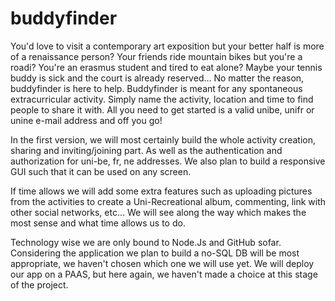 # buddyfinder
You'd love to visit a contemporary art exposition but your better half is more of a renaissance person? Your friends ride mountain bikes but you're a roadi? You're an erasmus student and tired to eat alone? Maybe your tennis buddy is sick and the court is already reserved... No matter the reason, buddyfinder is here to help. Buddyfinder is meant for any spontaneous extracurricular activity. Simply name the activity, location and time to find people to share it with. All you need to get started is a valid unibe, unifr or unine e-mail address and off you go!

In the first version, we will most certainly build the whole activity creation, sharing and inviting/joining part. As well as the authentication and authorization for uni-be, fr, ne addresses. We also plan to build a responsive GUI such that it can be used on any screen.

If time allows we will add some extra features such as uploading pictures from the activities to create a Uni-Recreational album, commenting, link with other social networks, etc... We will see along the way which makes the most sense and what time allows us to do. 

Technology wise we are only bound to Node.Js and GitHub sofar. Considering the application we plan to build a no-SQL DB will be most appropriate, we haven't chosen which one we will use yet. We will deploy our app on a PAAS, but here again, we haven't made a choice at this stage of the project.

